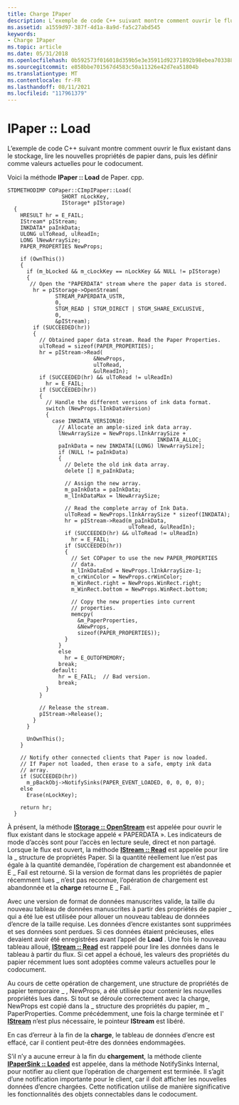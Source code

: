 ```yaml
---
title: Charge IPaper
description: L’exemple de code C++ suivant montre comment ouvrir le flux existant dans le stockage, lire les nouvelles propriétés de papier dans, puis les définir comme valeurs actuelles pour le codocument.
ms.assetid: a1559d97-387f-4d1a-8a9d-fa5c27abd545
keywords:
- Charge IPaper
ms.topic: article
ms.date: 05/31/2018
ms.openlocfilehash: 0b592573f016018d359b5e3e35911d92371892b98ebea70338844b7f8ef4b1f2
ms.sourcegitcommit: e858bbe701567d4583c50a11326e42d7ea51804b
ms.translationtype: MT
ms.contentlocale: fr-FR
ms.lasthandoff: 08/11/2021
ms.locfileid: "117961379"
---
```

# <a name="ipaperload"></a>IPaper :: Load

L’exemple de code C++ suivant montre comment ouvrir le flux existant dans le stockage, lire les nouvelles propriétés de papier dans, puis les définir comme valeurs actuelles pour le codocument.

Voici la méthode **IPaper :: Load** de Paper. cpp.


```
STDMETHODIMP COPaper::CImpIPaper::Load(
                 SHORT nLockKey,
                 IStorage* pIStorage)
  {
    HRESULT hr = E_FAIL;
    IStream* pIStream;
    INKDATA* paInkData;
    ULONG ulToRead, ulReadIn;
    LONG lNewArraySize;
    PAPER_PROPERTIES NewProps;

    if (OwnThis())
    {
      if (m_bLocked && m_cLockKey == nLockKey && NULL != pIStorage)
      {
       // Open the "PAPERDATA" stream where the paper data is stored.
        hr = pIStorage->OpenStream(
               STREAM_PAPERDATA_USTR,
               0,
               STGM_READ | STGM_DIRECT | STGM_SHARE_EXCLUSIVE,
               0,
               &pIStream);
        if (SUCCEEDED(hr))
        {
          // Obtained paper data stream. Read the Paper Properties.
          ulToRead = sizeof(PAPER_PROPERTIES);
          hr = pIStream->Read(
                           &NewProps,
                           ulToRead,
                           &ulReadIn);
          if (SUCCEEDED(hr) && ulToRead != ulReadIn)
            hr = E_FAIL;
          if (SUCCEEDED(hr))
          {
            // Handle the different versions of ink data format.
            switch (NewProps.lInkDataVersion)
            {
              case INKDATA_VERSION10:
                // Allocate an ample-sized ink data array.
                lNewArraySize = NewProps.lInkArraySize + 
                                               INKDATA_ALLOC;
                paInkData = new INKDATA[(LONG) lNewArraySize];
                if (NULL != paInkData)
                {
                  // Delete the old ink data array.
                  delete [] m_paInkData;

                  // Assign the new array.
                  m_paInkData = paInkData;
                  m_lInkDataMax = lNewArraySize;

                  // Read the complete array of Ink Data.
                  ulToRead = NewProps.lInkArraySize * sizeof(INKDATA);
                  hr = pIStream->Read(m_paInkData, 
                                      ulToRead, &ulReadIn);
                  if (SUCCEEDED(hr) && ulToRead != ulReadIn)
                    hr = E_FAIL;
                  if (SUCCEEDED(hr))
                  {
                    // Set COPaper to use the new PAPER_PROPERTIES
                    // data.
                    m_lInkDataEnd = NewProps.lInkArraySize-1;
                    m_crWinColor = NewProps.crWinColor;
                    m_WinRect.right = NewProps.WinRect.right;
                    m_WinRect.bottom = NewProps.WinRect.bottom;

                    // Copy the new properties into current 
                    // properties.
                    memcpy(
                      &m_PaperProperties,
                      &NewProps,
                      sizeof(PAPER_PROPERTIES));
                  }
                }
                else
                  hr = E_OUTOFMEMORY;
                break;
              default:
                hr = E_FAIL;  // Bad version.
                break;
            }
          }

          // Release the stream.
          pIStream->Release();
        }
      }

      UnOwnThis();
    }

    // Notify other connected clients that Paper is now loaded.
    // If Paper not loaded, then erase to a safe, empty ink data 
    // array.
    if (SUCCEEDED(hr))
      m_pBackObj->NotifySinks(PAPER_EVENT_LOADED, 0, 0, 0, 0);
    else
      Erase(nLockKey);

    return hr;
  }
```



À présent, la méthode [**IStorage :: OpenStream**](/windows/desktop/api/Objidl/nf-objidl-istorage-openstream) est appelée pour ouvrir le flux existant dans le stockage appelé « PAPERDATA ». Les indicateurs de mode d’accès sont pour l’accès en lecture seule, direct et non partagé. Lorsque le flux est ouvert, la méthode [**IStream :: Read**](/windows/desktop/api/Objidl/nn-objidl-istream) est appelée pour lire la \_ structure de propriétés Paper. Si la quantité réellement lue n’est pas égale à la quantité demandée, l’opération de chargement est abandonnée et E \_ Fail est retourné. Si la version de format dans les propriétés de papier récemment lues \_ n’est pas reconnue, l’opération de chargement est abandonnée et la **charge** retourne E \_ Fail.

Avec une version de format de données manuscrites valide, la taille du nouveau tableau de données manuscrites à partir des propriétés de papier \_ qui a été lue est utilisée pour allouer un nouveau tableau de données d’encre de la taille requise. Les données d’encre existantes sont supprimées et ses données sont perdues. Si ces données étaient précieuses, elles devaient avoir été enregistrées avant l’appel de **Load** . Une fois le nouveau tableau alloué, [**IStream :: Read**](/windows/desktop/api/Objidl/nn-objidl-istream) est rappelé pour lire les données dans le tableau à partir du flux. Si cet appel a échoué, les valeurs des propriétés du papier récemment lues sont adoptées comme valeurs actuelles pour le codocument.

Au cours de cette opération de chargement, une structure de propriétés de papier temporaire \_ , NewProps, a été utilisée pour contenir les nouvelles propriétés lues dans. Si tout se déroule correctement avec la charge, NewProps est copié dans la \_ structure des propriétés du papier, m \_ PaperProperties. Comme précédemment, une fois la charge terminée et l' [**IStream**](/windows/desktop/api/Objidl/nn-objidl-istream) n’est plus nécessaire, le pointeur **IStream** est libéré.

En cas d’erreur à la fin de la **charge**, le tableau de données d’encre est effacé, car il contient peut-être des données endommagées.

S’il n’y a aucune erreur à la fin du **chargement**, la méthode cliente [**IPaperSink :: Loaded**](ipapersink-methods.md) est appelée, dans la méthode NotifySinks Internal, pour notifier au client que l’opération de chargement est terminée. Il s’agit d’une notification importante pour le client, car il doit afficher les nouvelles données d’encre chargées. Cette notification utilise de manière significative les fonctionnalités des objets connectables dans le codocument.

 

 




